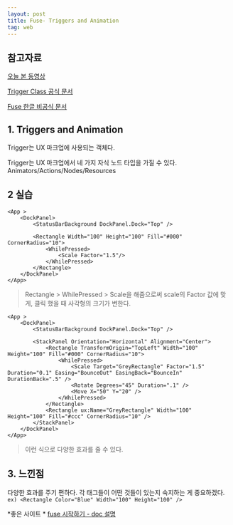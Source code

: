 ```yaml
---
layout: post
title: Fuse- Triggers and Animation
tag: web
---
```


참고자료
---

[오늘 본 동영상](https://www.youtube.com/watch?v=bT1npBvXEzw&index=2&list=PLdlqWm6b-XALJgM3fGa4q95Yipsgb8Q1o)

[Trigger Class 공식 문서](https://www.fusetools.com/docs/fuse/triggers/trigger)

[Fuse 한글 비공식 문서](https://fanyhong.gitbooks.io/fuse_docs_kr/content/d_UX_Markup/04_Classes_uxClass.html)

## 1. Triggers and Animation
Trigger는 UX 마크업에 사용되는 객체다.

Trigger는 UX 마크업에서 네 가지 자식 노드 타입을 가질 수 있다.
Animators/Actions/Nodes/Resources

## 2 실습
```
<App >
    <DockPanel>
        <StatusBarBackground DockPanel.Dock="Top" />

        <Rectangle Width="100" Height="100" Fill="#000" CornerRadius="10">
            <WhilePressed>
                <Scale Factor="1.5"/>
            </WhilePressed>
        </Rectangle>
    </DockPanel>
</App>

```
> Rectangle > WhilePressed > Scale을 해줌으로써 scale의 Factor 값에 맞게, 클릭 했을 때 사각형의 크기가 변한다.

```
<App >
    <DockPanel>
        <StatusBarBackground DockPanel.Dock="Top" />

        <StackPanel Orientation="Horizontal" Alignment="Center">
            <Rectangle TransformOrigin="TopLeft" Width="100" Height="100" Fill="#000" CornerRadius="10">
                <WhilePressed>
                    <Scale Target="GreyRectangle" Factor="1.5" Duration="0.1" Easing="BounceOut" EasingBack="BounceIn" DurationBack=".5" />
                    <Rotate Degrees="45" Duration=".1" />
                    <Move X="50" Y="20" />
                </WhilePressed>
            </Rectangle>
            <Rectangle ux:Name="GreyRectangle" Width="100" Height="100" Fill="#ccc" CornerRadius="10" />
        </StackPanel>
    </DockPanel>
</App>
```
> 이런 식으로 다양한 효과를 줄 수 있다. 

## 3. 느낀점 
 다양한 효과를 주기 편하다. 각 태그들이 어떤 것들이 있는지 숙지하는 게 중요하겠다. 
`ex) <Rectangle Color="Blue" Width="100" Height="100" /> `

*좋은 사이트 *
[fuse 시작하기 - doc 설명
](https://github.com/Hazealign/fuse-docs-kr/blob/master/Fuse/01%20-%20%EC%8B%9C%EC%9E%91%ED%95%98%EA%B8%B0.md)

